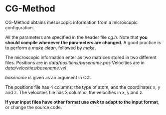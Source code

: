 CG-Method
=========

CG-Method obtains mesoscopic information from a microscopic configuration.

All the  parameters are specified in  the header  file *cg.h*.  Note  that **you
should compile  whenever the  parameters are changed**.  A  good practice  is to
perform a *make clean*, followed by *make*.

The microscopic information enter as two  matrices stored in two different files.
Positions are in _data/positions/basename.pos_
Velocities are in _data/velocities/basename.vel_

_basename_ is given as an argument in CG.

The positions file has 4 columns:  the  type of atom,  and the coordinates x,  y
and z.  The velocities file has 3 columns: the velocities in x, y and z.

**If  your input  files have  other format  use  *awk*  to  adapt  to  the input
format**, or change the source code.


